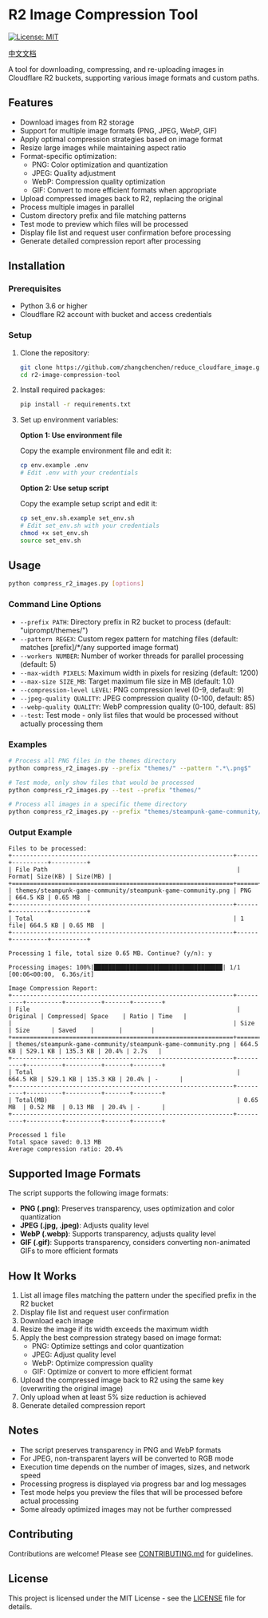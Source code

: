 # R2 Image Compression Tool

[![License: MIT](https://img.shields.io/badge/License-MIT-yellow.svg)](https://opensource.org/licenses/MIT)

[中文文档](README_CN.md)

A tool for downloading, compressing, and re-uploading images in Cloudflare R2 buckets, supporting various image formats and custom paths.

## Features

- Download images from R2 storage
- Support for multiple image formats (PNG, JPEG, WebP, GIF)
- Apply optimal compression strategies based on image format
- Resize large images while maintaining aspect ratio
- Format-specific optimization:
  - PNG: Color optimization and quantization
  - JPEG: Quality adjustment
  - WebP: Compression quality optimization
  - GIF: Convert to more efficient formats when appropriate
- Upload compressed images back to R2, replacing the original
- Process multiple images in parallel
- Custom directory prefix and file matching patterns
- Test mode to preview which files will be processed
- Display file list and request user confirmation before processing
- Generate detailed compression report after processing

## Installation

### Prerequisites

- Python 3.6 or higher
- Cloudflare R2 account with bucket and access credentials

### Setup

1. Clone the repository:
   ```bash
   git clone https://github.com/zhangchenchen/reduce_cloudfare_image.git
   cd r2-image-compression-tool
   ```

2. Install required packages:
   ```bash
   pip install -r requirements.txt
   ```

3. Set up environment variables:
   
   **Option 1: Use environment file**
   
   Copy the example environment file and edit it:
   ```bash
   cp env.example .env
   # Edit .env with your credentials
   ```
   
   **Option 2: Use setup script**
   
   Copy the example setup script and edit it:
   ```bash
   cp set_env.sh.example set_env.sh
   # Edit set_env.sh with your credentials
   chmod +x set_env.sh
   source set_env.sh
   ```

## Usage

```bash
python compress_r2_images.py [options]
```

### Command Line Options

- `--prefix PATH`: Directory prefix in R2 bucket to process (default: "uiprompt/themes/")
- `--pattern REGEX`: Custom regex pattern for matching files (default: matches [prefix]/*/any supported image format)
- `--workers NUMBER`: Number of worker threads for parallel processing (default: 5)
- `--max-width PIXELS`: Maximum width in pixels for resizing (default: 1200)
- `--max-size SIZE_MB`: Target maximum file size in MB (default: 1.0)
- `--compression-level LEVEL`: PNG compression level (0-9, default: 9)
- `--jpeg-quality QUALITY`: JPEG compression quality (0-100, default: 85)
- `--webp-quality QUALITY`: WebP compression quality (0-100, default: 85)
- `--test`: Test mode - only list files that would be processed without actually processing them

### Examples

```bash
# Process all PNG files in the themes directory
python compress_r2_images.py --prefix "themes/" --pattern ".*\.png$"

# Test mode, only show files that would be processed
python compress_r2_images.py --test --prefix "themes/"

# Process all images in a specific theme directory
python compress_r2_images.py --prefix "themes/steampunk-game-community/" --pattern ".*\.png$"
```

### Output Example

```
Files to be processed:
+--------------------------------------------------------------+------+----------+----------+
| File Path                                                     | Format| Size(KB) | Size(MB) |
+==============================================================+======+==========+==========+
| themes/steampunk-game-community/steampunk-game-community.png | PNG  | 664.5 KB | 0.65 MB  |
+--------------------------------------------------------------+------+----------+----------+
| Total                                                        | 1 file| 664.5 KB | 0.65 MB  |
+--------------------------------------------------------------+------+----------+----------+

Processing 1 file, total size 0.65 MB. Continue? (y/n): y

Processing images: 100%|████████████████████████████████████| 1/1 [00:06<00:00,  6.36s/it]

Image Compression Report:
+--------------------------------------------------------------+----------+----------+----------+-------+--------+
| File                                                          | Original | Compressed| Space    | Ratio | Time   |
|                                                              | Size     | Size      | Saved    |       |        |
+==============================================================+==========+==========+==========+=======+========+
| themes/steampunk-game-community/steampunk-game-community.png | 664.5 KB | 529.1 KB | 135.3 KB | 20.4% | 2.7s   |
+--------------------------------------------------------------+----------+----------+----------+-------+--------+
| Total                                                         | 664.5 KB | 529.1 KB | 135.3 KB | 20.4% | -      |
+--------------------------------------------------------------+----------+----------+----------+-------+--------+
| Total(MB)                                                     | 0.65 MB  | 0.52 MB  | 0.13 MB  | 20.4% | -      |
+--------------------------------------------------------------+----------+----------+----------+-------+--------+

Processed 1 file
Total space saved: 0.13 MB
Average compression ratio: 20.4%
```

## Supported Image Formats

The script supports the following image formats:

- **PNG (.png)**: Preserves transparency, uses optimization and color quantization
- **JPEG (.jpg, .jpeg)**: Adjusts quality level
- **WebP (.webp)**: Supports transparency, adjusts quality level
- **GIF (.gif)**: Supports transparency, considers converting non-animated GIFs to more efficient formats

## How It Works

1. List all image files matching the pattern under the specified prefix in the R2 bucket
2. Display file list and request user confirmation
3. Download each image
4. Resize the image if its width exceeds the maximum width
5. Apply the best compression strategy based on image format:
   - PNG: Optimize settings and color quantization
   - JPEG: Adjust quality level
   - WebP: Optimize compression quality
   - GIF: Optimize or convert to more efficient format
6. Upload the compressed image back to R2 using the same key (overwriting the original image)
7. Only upload when at least 5% size reduction is achieved
8. Generate detailed compression report

## Notes

- The script preserves transparency in PNG and WebP formats
- For JPEG, non-transparent layers will be converted to RGB mode
- Execution time depends on the number of images, sizes, and network speed
- Processing progress is displayed via progress bar and log messages
- Test mode helps you preview the files that will be processed before actual processing
- Some already optimized images may not be further compressed

## Contributing

Contributions are welcome! Please see [CONTRIBUTING.md](CONTRIBUTING.md) for guidelines.

## License

This project is licensed under the MIT License - see the [LICENSE](LICENSE) file for details. 